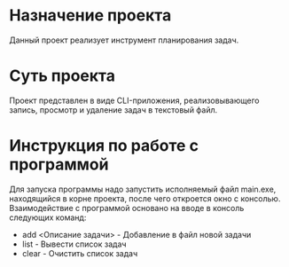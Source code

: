 # Назначение проекта
Данный проект реализует инструмент планирования задач.
# Суть проекта
Проект представлен в виде CLI-приложения, реализовывающего запись, просмотр и удаление задач в текстовый файл.
# Инструкция по работе с программой
Для запуска программы надо запустить исполняемый файл main.exe, находящийся в корне проекта, после чего откроется окно с консолью.  
Взаимодействие с программой основано на вводе в консоль следующих команд:  
  + add <Описание задачи> - Добавление в файл новой задачи  
  + list - Вывести список задач  
  + clear - Очистить список задач
